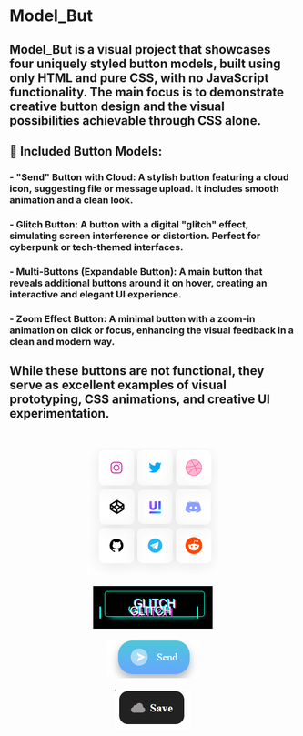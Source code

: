 # Model_But

## Model_But is a visual project that showcases four uniquely styled button models, built using only HTML and pure CSS, with no JavaScript functionality. The main focus is to demonstrate creative button design and the visual possibilities achievable through CSS alone.

## 🎨 Included Button Models:
### - "Send" Button with Cloud: A stylish button featuring a cloud icon, suggesting file or message upload. It includes smooth animation and a clean look.
### - Glitch Button: A button with a digital "glitch" effect, simulating screen interference or distortion. Perfect for cyberpunk or tech-themed interfaces.
### - Multi-Buttons (Expandable Button): A main button that reveals additional buttons around it on hover, creating an interactive and elegant UI experience.
### - Zoom Effect Button: A minimal button with a zoom-in animation on click or focus, enhancing the visual feedback in a clean and modern way.

## While these buttons are not functional, they serve as excellent examples of visual prototyping, CSS animations, and creative UI experimentation.
<br>
<p align="center">
  <img src="varify.png" width="auto"><br><br>
  <img src="glitch.png" width="auto"><br><br>
  <img src="send.png" width="auto"><br><br>
  <img src="save.png" width="auto">
</p>
